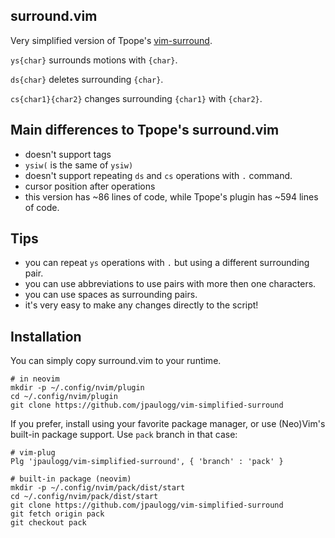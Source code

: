 ## surround.vim

Very simplified version of Tpope's [vim-surround](https://github.com/tpope/vim-surround).

`ys{char}` surrounds motions with `{char}`.

`ds{char}` deletes surrounding `{char}`.

`cs{char1}{char2}` changes surrounding `{char1}` with `{char2}`.

## Main differences to Tpope's surround.vim

- doesn't support tags
- `ysiw(` is the same of `ysiw)`
- doesn't support repeating `ds` and `cs` operations with `.` command.
- cursor position after operations
- this version has ~86 lines of code, while Tpope's plugin has ~594 lines of code. 

## Tips

- you can repeat `ys` operations with `.` but using a different surrounding pair.
- you can use abbreviations to use pairs with more then one characters.
- you can use spaces as surrounding pairs.
- it's very easy to make any changes directly to the script!

## Installation

You can simply copy surround.vim to your runtime.

```
# in neovim
mkdir -p ~/.config/nvim/plugin
cd ~/.config/nvim/plugin
git clone https://github.com/jpaulogg/vim-simplified-surround
```

If you prefer, install using your favorite package manager, or use (Neo)Vim's built-in package
support. Use `pack` branch in that case:

```
# vim-plug
Plg 'jpaulogg/vim-simplified-surround', { 'branch' : 'pack' }

# built-in package (neovim)
mkdir -p ~/.config/nvim/pack/dist/start
cd ~/.config/nvim/pack/dist/start
git clone https://github.com/jpaulogg/vim-simplified-surround
git fetch origin pack
git checkout pack
```
